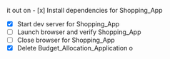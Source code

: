 it out on - [x] Install dependencies for Shopping_App
- [x] Start dev server for Shopping_App
- [ ] Launch browser and verify Shopping_App
- [ ] Close browser for Shopping_App
- [x] Delete Budget_Allocation_Application
o